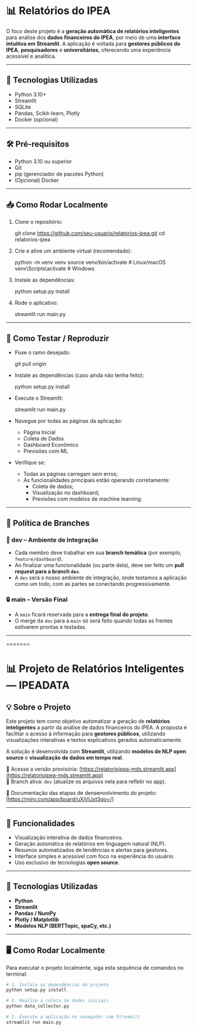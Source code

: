 # 📊 Relatórios do IPEA

O foco deste projeto é a **geração automática de relatórios inteligentes** para análise dos **dados financeiros do IPEA**, por meio de uma **interface intuitiva em Streamlit**. A aplicação é voltada para **gestores públicos do IPEA**, **pesquisadores** e **universitários**, oferecendo uma experiência acessível e analítica.

---

## 🚀 Tecnologias Utilizadas

- Python 3.10+
- Streamlit
- SQLite
- Pandas, Scikit-learn, Plotly
- Docker (opcional)

---

## 🛠️ Pré-requisitos

- Python 3.10 ou superior
- Git
- pip (gerenciador de pacotes Python)
- (Opcional) Docker

---

## 📥 Como Rodar Localmente

1. Clone o repositório:

    git clone https://github.com/seu-usuario/relatorios-ipea.git
    cd relatorios-ipea

2. Crie e ative um ambiente virtual (recomendado):

    python -m venv venv
    source venv/bin/activate      # Linux/macOS
    venv\Scripts\activate         # Windows

3. Instale as dependências:

    python setup.py install

4. Rode o aplicativo:

    streamlit run main.py

---

## 🧪 Como Testar / Reproduzir

- Puxe o ramo desejado:

    git pull origin <nome-da-sua-branch>

- Instale as dependências (caso ainda não tenha feito):

    python setup.py install

- Execute o Streamlit:

    streamlit run main.py

- Navegue por todas as páginas da aplicação:
  - Página Inicial
  - Coleta de Dados
  - Dashboard Econômico
  - Previsões com ML

- Verifique se:
  - Todas as páginas carregam sem erros;
  - As funcionalidades principais estão operando corretamente:
    - Coleta de dados;
    - Visualização no dashboard;
    - Previsões com modelos de machine learning.

---

## 🌱 Política de Branches

### 🧪 dev – Ambiente de Integração

- Cada membro deve trabalhar em sua **branch temática** (por exemplo, `feature/dashboard`).
- Ao finalizar uma funcionalidade (ou parte dela), deve ser feito um **pull request para a branch `dev`**.
- A `dev` será o nosso ambiente de integração, onde testamos a aplicação como um todo, com as partes se conectando progressivamente.

### 🔒 main – Versão Final

- A `main` ficará reservada para a **entrega final do projeto**.
- O merge da `dev` para a `main` só será feito quando todas as frentes estiverem prontas e testadas.

---
=======
# 📊 Projeto de Relatórios Inteligentes — IPEADATA

## 💡 Sobre o Projeto

Este projeto tem como objetivo automatizar a geração de **relatórios inteligentes** a partir da análise de dados financeiros do IPEA. A proposta é facilitar o acesso à informação para **gestores públicos**, utilizando visualizações interativas e textos explicativos gerados automaticamente.

A solução é desenvolvida com **Streamlit**, utilizando **modelos de NLP open source** e **visualização de dados em tempo real**.

🔗 Acesse a versão provisória: [https://relatorioipea-mds.streamlit.app](https://relatorioipea-mds.streamlit.app)  
🌿 Branch ativa: `dev` (atualize os arquivos nela para refletir no app).

📓 Documentação das etapas de densenvolvimento do projeto: [https://miro.com/app/board/uXjVIJxt3qo=/]

---

## 🚀 Funcionalidades

- Visualização interativa de dados financeiros.
- Geração automática de relatórios em linguagem natural (NLP).
- Resumos automatizados de tendências e alertas para gestores.
- Interface simples e acessível com foco na experiência do usuário.
- Uso exclusivo de tecnologias **open source**.

---

## 🧰 Tecnologias Utilizadas

- **Python**
- **Streamlit**
- **Pandas / NumPy**
- **Plotly / Matplotlib**
- **Modelos NLP (BERTTopic, spaCy, etc.)**

---

## 🖥️ Como Rodar Localmente

Para executar o projeto localmente, siga esta sequência de comandos no terminal:

```bash
# 1. Instale as dependências do projeto
python setup.py install

# 2. Realize a coleta de dados iniciais
python data_collector.py

# 3. Execute a aplicação no navegador com Streamlit
streamlit run main.py